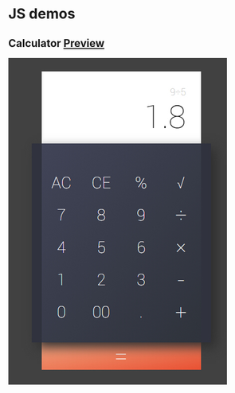 # JS demos

## Calculator [Preview](http://zhang2333.github.io/js-playthings/js/calculator.html)

![](https://raw.githubusercontent.com/zhang2333/js-playthings/gh-pages/js/screenshots/calculator.jpg)

